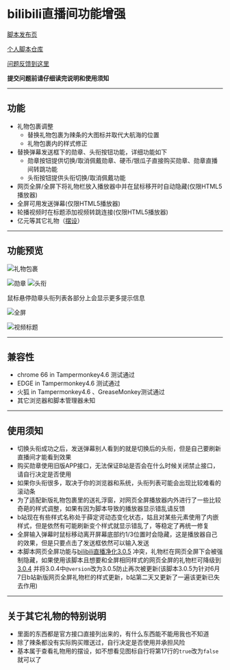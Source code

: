 bilibili直播间功能增强
=======================

[脚本发布页](https://greasyfork.org/zh-CN/scripts/368635)

[个人脚本仓库](https://github.com/indefined/UserScripts)

[问题反馈到这里](https://github.com/indefined/UserScripts/issues)

**提交问题前请仔细读完说明和使用须知**

-------------------------
## 功能

- 礼物包裹调整
  - 替换礼物包裹为辣条的大图标并取代大航海的位置
  - 礼物包裹内的样式修正
- 替换弹幕发送框下的勋章、头衔按钮功能，详细功能如下
  - 勋章按钮提供切换/取消佩戴勋章、硬币/银瓜子直接购买勋章、勋章直播间转跳功能
  - 头衔按钮提供头衔切换/取消佩戴功能
- 网页全屏/全屏下将礼物栏放入播放器中并在鼠标移开时自动隐藏(仅限HTML5播放器)
- 全屏可用发送弹幕(仅限HTML5播放器)
- 轮播视频时在标题添加视频转跳连接(仅限HTML5播放器)
- 亿元等其它礼物（[摆设](#关于其它礼物的特别说明)）

-------------------------
## 功能预览


![礼物包裹](https://greasyfork.org/system/screenshots/screenshots/000/012/707/original/blivePlus.normal.jpg)

![勋章](https://greasyfork.org/system/screenshots/screenshots/000/012/708/original/blivePlus.medal.jpg)
![头衔](https://greasyfork.org/system/screenshots/screenshots/000/011/234/original/blivePlus.title.png)

鼠标悬停勋章头衔列表各部分上会显示更多提示信息

![全屏](https://greasyfork.org/system/screenshots/screenshots/000/012/709/original/blivePlus.fullScreen.jpg)

![视频标题](https://greasyfork.org/system/screenshots/screenshots/000/011/236/original/blivePlus.videoTitle.png)

-------------------------
## 兼容性

- chrome 66 in Tampermonkey4.6 测试通过
- EDGE in Tampermonkey4.6 测试通过
- 火狐 in Tampermonkey4.6 、GreaseMonkey测试通过
- 其它浏览器和脚本管理器未知

-------------------------
## 使用须知

- 切换头衔成功之后，发送弹幕别人看到的就是切换后的头衔，但是自己要刷新直播间才能看到效果
- 购买勋章使用旧版APP接口，无法保证B站是否会在什么时候关闭禁止接口，请自行决定是否使用
- 如果你头衔很多，取决于你的浏览器和系统，头衔列表可能会出现比较难看的滚动条
- 为了适配新版礼物包裹里的送礼浮窗，对网页全屏播放器内外进行了一些比较奇葩的样式调整，如果有因为脚本导致的播放器显示错乱请反馈
- b站现在有些样式名称处于薛定谔动态变化状态，姑且对某些元素使用了内嵌样式，但是依然有可能刷新变个样式就显示错乱了，等稳定了再统一修复
- 全屏输入弹幕时鼠标移动离开屏幕底部约1/3位置时会隐藏，这是播放器自己的效果，但是只要点击了发送框依然可以输入发送
- 本脚本网页全屏功能与[bilibili直播净化3.0.5](https://greasyfork.org/zh-CN/scripts/21416?version=603765) 冲突，礼物栏在网页全屏下会被强制隐藏，如果使用该脚本且想要和全屏相同样式的网页全屏的礼物栏可降级到 [3.0.4](https://greasyfork.org/zh-CN/scripts/21416?version=257718) 并将3.0.4中`@version`改为3.0.5防止再次被更新(该脚本3.0.5为针对6月7日b站新版网页全屏礼物栏的样式更新，b站第二天又更新了一遍该更新已失去作用)

-------------------------
## 关于其它礼物的特别说明

- 里面的东西都是官方接口直接列出来的，有什么东西能不能用我也不知道
- 除了辣条都没有实际购买赠送过，自行决定是否使用并承担风险
- 基本属于查看礼物用的摆设，如不想看见图标自行将第17行的`true`改为`false`就可以了
